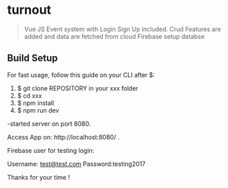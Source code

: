# turnout

> Vue JS Event system with Login Sign Up included. Crud Features are added and data are fetched from cloud Firebase setup databse

## Build Setup

For fast usage, follow this guide on your CLI after $:

1. $ git clone REPOSITORY in your xxx folder
2. $ cd xxx
3. $ npm install
4. $ npm run dev 

-started server on port 8080.

Access App on: http://localhost:8080/ .

Firebase user for testing login:

Username: test@test.com
Password:testing2017

Thanks for your time ! 

